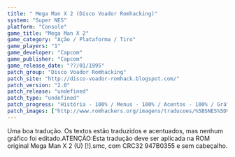 ```yaml
---
title: " Mega Man X 2 (Disco Voador Romhacking)"
system: "Super NES"
platform: "Console"
game_title: "Mega Man X 2"
game_category: "Ação / Plataforma / Tiro"
game_players: "1"
game_developer: "Capcom"
game_publisher: "Capcom"
game_release_date: "??/01/1995"
patch_group: "Disco Voador Romhacking"
patch_site: "http://disco-voador-romhack.blogspot.com/"
patch_version: "2.0"
patch_release: "undefined"
patch_type: "undefined"
patch_progress: "História - 100% / Menus - 100% / Acentos - 100% / Gráficos - 0% / Revisão - 0%"
patch_images: ["http://www.romhackers.org/imagens/traducoes/%5BSNES%5D%20Mega%20Man%20X%202%20-%20Disco%20Voador%20Romhacking%20-%201.png","http://www.romhackers.org/imagens/traducoes/%5BSNES%5D%20Mega%20Man%20X%202%20-%20Disco%20Voador%20Romhacking%20-%202.png","http://www.romhackers.org/imagens/traducoes/%5BSNES%5D%20Mega%20Man%20X%202%20-%20Disco%20Voador%20Romhacking%20-%203.png"]
---
```

Uma boa tradução. Os textos estão traduzidos e acentuados, mas nenhum gráfico foi editado.ATENÇÃO:Esta tradução deve ser aplicada na ROM original Mega Man X 2 (U) [!].smc, com CRC32 947B0355 e sem cabeçalho.